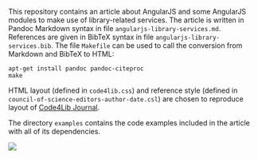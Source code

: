 This repository contains an article about AngularJS and some AngularJS modules
to make use of library-related services. The article is written in Pandoc
Markdown syntax in file `angularjs-library-services.md`. References are given
in BibTeX syntax in file `angularjs-library-services.bib`. The file `Makefile`
can be used to call the conversion from Markdown and BibTeX to HTML:

    apt-get install pandoc pandoc-citeproc
    make

HTML layout (defined in `code4lib.css`) and reference style (defined in
`council-of-science-editors-author-date.csl`) are chosen to reproduce layout of
[Code4Lib Journal](http://journal.code4lib.org/).

The directory `examples` contains the code examples included in the article
with all of its dependencies.

![](https://travis-ci.org/jakobib/angularjs2014.svg?branch=master)
